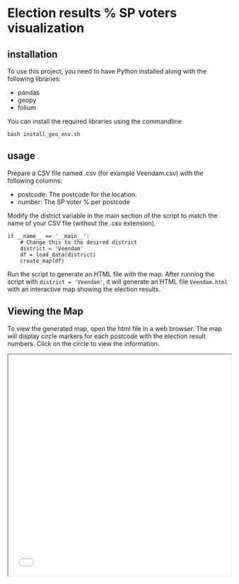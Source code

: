 # Election results % SP voters visualization

## installation
To use this project, you need to have Python installed along with the following libraries:

- pandas
- geopy
- folium
  
You can install the required libraries using the commandline
```{bash}
bash install_geo_env.sh
```

## usage
Prepare a CSV file named <district>.csv (for example Veendam.csv) with the following columns:

- postcode: The postcode for the location.
- number: The SP voter % per postcode

Modify the district variable in the main section of the script to match the name of your CSV file (without the .csv extension).
```{python}
if __name__ == '__main__':
    # Change this to the desired district
    district = 'Veendam'
    df = load_data(district)
    create_map(df)
```

Run the script to generate an HTML file with the map. 
After running the script with `district = 'Veendam'`, it will generate an HTML file `Veendam.html` with an interactive map showing the election results.

## Viewing the Map
To view the generated map, open the html file in a web browser. 
The map will display circle markers for each postcode with the election result numbers. Click on the circle to view the information.

<iframe src="Veendam.html" width="100%" height="500px">
  <p>Your browser does not support iframes.</p>
</iframe>




